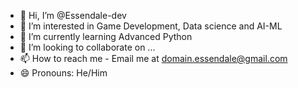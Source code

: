- 👋 Hi, I’m @Essendale-dev
- 👀 I’m interested in Game Development, Data science and AI-ML
- 🌱 I’m currently learning Advanced Python
- 💞️ I’m looking to collaborate on ...
- 📫 How to reach me - Email me at domain.essendale@gmail.com
- 😄 Pronouns: He/Him


<!---
Essendale-dev/Essendale-dev is a ✨ special ✨ repository because its `README.md` (this file) appears on your GitHub profile.
You can click the Preview link to take a look at your changes.
--->
